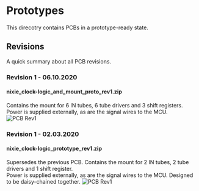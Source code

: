 # Prototypes
This direcotry contains PCBs in a prototype-ready state.  

## Revisions
A quick summary about all PCB revisions.
### Revision 1 - 06.10.2020
#### nixie_clock-logic_and_mount_proto_rev1.zip
Contains the mount for 6 IN tubes, 6 tube drivers and 3 shift registers.  
Power is supplied externally, as are the signal wires to the MCU.  
![PCB Rev1](https://i.imgur.com/ZqLQv3Q.png)

### Revision 1 - 02.03.2020
#### nixie_clock-logic_prototype_rev1.zip
Supersedes the previous PCB.
Contains the mount for 2 IN tubes, 2 tube drivers and 1 shift register.  
Power is supplied externally, as are the signal wires to the MCU.
Designed to be daisy-chained together.
![PCB Rev1](https://i.imgur.com/7gwKq7r.png)